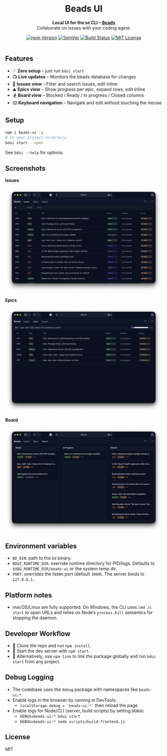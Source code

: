 <h1 align="center">
  Beads UI
</h1>
<p align="center">
  <b>Local UI for the <code>bd</code> CLI – <a href="https://github.com/steveyegge/beads">Beads</a></b><br>
  Collaborate on issues with your coding agent.
</p>
<div align="center">
  <a href="https://www.npmjs.com/package/beads-ui"><img src="https://img.shields.io/npm/v/beads-ui.svg" alt="npm Version"></a>
  <a href="https://semver.org"><img src="https://img.shields.io/:semver-%E2%9C%93-blue.svg" alt="SemVer"></a>
  <a href="https://github.com/mantoni/beads-ui/actions/worflows/ci.yml"><img src="https://github.com/mantoni/eslint_d.js/actions/workflows/ci.yml/badge.svg" alt="Build Status"></a>
  <a href="https://opensource.org/licenses/MIT"><img src="https://img.shields.io/npm/l/eslint_d.svg" alt="MIT License"></a>
  <br>
  <br>
</div>

## Features

- ✨ **Zero setup** – just run `bdui start`
- 📺 **Live updates** – Monitors the beads database for changes
- 🔎 **Issues view** – Filter and search issues, edit inline
- ⛰️ **Epics view** – Show progress per epic, expand rows, edit inline
- 🏂 **Board view** – Blocked / Ready / In progress / Closed columns
- ⌨️ **Keyboard navigation** – Navigate and edit without touching the mouse

## Setup

```sh
npm i beads-ui -g
# In your project directory:
bdui start --open
```

See `bdui --help` for options.

## Screenshots

**Issues**

![Issues view](https://github.com/mantoni/beads-ui/raw/main/media/bdui-issues.png)

**Epics**

![Epics view](https://github.com/mantoni/beads-ui/raw/main/media/bdui-epics.png)

**Board**

![Board view](https://github.com/mantoni/beads-ui/raw/main/media/bdui-board.png)

## Environment variables

- `BD_BIN`: path to the `bd` binary.
- `BDUI_RUNTIME_DIR`: override runtime directory for PID/logs. Defaults to
  `$XDG_RUNTIME_DIR/beads-ui` or the system temp dir.
- `PORT`: overrides the listen port (default `3000`). The server binds to
  `127.0.0.1`.

## Platform notes

- macOS/Linux are fully supported. On Windows, the CLI uses `cmd /c start` to
  open URLs and relies on Node’s `process.kill` semantics for stopping the
  daemon.

## Developer Workflow

- 🔨 Clone the repo and run `npm install`.
- 🚀 Start the dev server with `npm start`.
- 🔗 Alternatively, use `npm link` to link the package globally and run
  `bdui start` from any project.

## Debug Logging

- The codebase uses the `debug` package with namespaces like `beads-ui:*`.
- Enable logs in the browser by running in DevTools:
  - `localStorage.debug = 'beads-ui:*'` then reload the page
- Enable logs for Node/CLI (server, build scripts) by setting `DEBUG`:
  - `DEBUG=beads-ui:* bdui start`
  - `DEBUG=beads-ui:* node scripts/build-frontend.js`

## License

MIT
